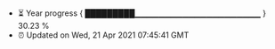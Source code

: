 - ⏳ Year progress { █████████▁▁▁▁▁▁▁▁▁▁▁▁▁▁▁▁▁▁▁▁▁ } 30.23 %
- ⏰ Updated on Wed, 21 Apr 2021 07:45:41 GMT

